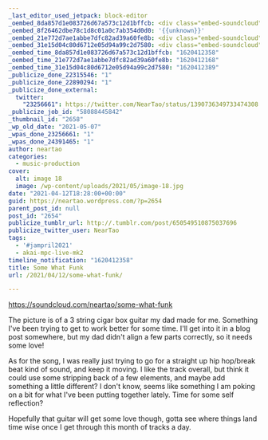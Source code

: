 ```yaml
---
_last_editor_used_jetpack: block-editor
_oembed_8da857d1e083726d67a573c12d1bffcb: <div class="embed-soundcloud"><iframe title="Some What Funk by NearTao" width="820" height="400" scrolling="no" frameborder="no" src="https://w.soundcloud.com/player/?visual=true&url=https%3A%2F%2Fapi.soundcloud.com%2Ftracks%2F1028180455&show_artwork=true&maxwidth=820&maxheight=1000&dnt=1"></iframe></div>
_oembed_8f26462dbe78c1d8c01a0c7ab354d0d0: '{{unknown}}'
_oembed_21e772d7ae1abbe7dfc82ad39a60fe8b: <div class="embed-soundcloud"><iframe title="Some What Funk by NearTao" width="750" height="400" scrolling="no" frameborder="no" src="https://w.soundcloud.com/player/?visual=true&url=https%3A%2F%2Fapi.soundcloud.com%2Ftracks%2F1028180455&show_artwork=true&maxwidth=750&maxheight=1000&dnt=1"></iframe></div>
_oembed_31e15d04c80d6712e05d94a99c2d7580: <div class="embed-soundcloud"><iframe title="Some What Funk by NearTao" width="500" height="400" scrolling="no" frameborder="no" src="https://w.soundcloud.com/player/?visual=true&url=https%3A%2F%2Fapi.soundcloud.com%2Ftracks%2F1028180455&show_artwork=true&maxwidth=500&maxheight=750&dnt=1"></iframe></div>
_oembed_time_8da857d1e083726d67a573c12d1bffcb: "1620412358"
_oembed_time_21e772d7ae1abbe7dfc82ad39a60fe8b: "1620412168"
_oembed_time_31e15d04c80d6712e05d94a99c2d7580: "1620412389"
_publicize_done_22315546: "1"
_publicize_done_22890294: "1"
_publicize_done_external:
  twitter:
    "23256661": https://twitter.com/NearTao/status/1390736349733474308
_publicize_job_id: "58088445842"
_thumbnail_id: "2658"
_wp_old_date: "2021-05-07"
_wpas_done_23256661: "1"
_wpas_done_24391465: "1"
author: neartao
categories:
  - music-production
cover:
  alt: image 18
  image: /wp-content/uploads/2021/05/image-18.jpg
date: "2021-04-12T18:28:00+00:00"
guid: https://neartao.wordpress.com/?p=2654
parent_post_id: null
post_id: "2654"
publicize_tumblr_url: http://.tumblr.com/post/650549510875037696
publicize_twitter_user: NearTao
tags:
  - '#jampril2021'
  - akai-mpc-live-mk2
timeline_notification: "1620412358"
title: Some What Funk
url: /2021/04/12/some-what-funk/

---
```

https://soundcloud.com/neartao/some-what-funk

The picture is of a 3 string cigar box guitar my dad made for me. Something I've been trying to get to work better for some time. I'll get into it in a blog post somewhere, but my dad didn't align a few parts correctly, so it needs some love!

As for the song, I was really just trying to go for a straight up hip hop/break beat kind of sound, and keep it moving. I like the track overall, but think it could use some stripping back of a few elements, and maybe add something a little different? I don't know, seems like something I am poking on a bit for what I've been putting together lately. Time for some self reflection?

Hopefully that guitar will get some love though, gotta see where things land time wise once I get through this month of tracks a day.
